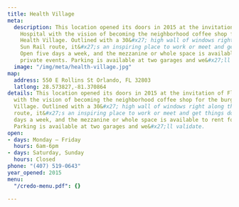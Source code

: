 ```yaml
---
title: Health Village
meta:
  description: This location opened its doors in 2015 at the invitation of Florida
    Hospital with the vision of becoming the neighborhood coffee shop for the burgeoning
    Health Village. Outlined with a 30&#x27; high wall of windows right along the
    Sun Rail route, it&#x27;s an inspiring place to work or meet and get things done.
    Open five days a week, and the mezzanine or whole space is available to rent for
    private events. Parking is available at two garages and we&#x27;ll validate.
  image: "/img/meta/health-village.jpg"
map:
  address: 550 E Rollins St Orlando, FL 32803
  latlong: 28.573827,-81.370864
details: This location opened its doors in 2015 at the invitation of Florida Hospital
  with the vision of becoming the neighborhood coffee shop for the burgeoning Health
  Village. Outlined with a 30&#x27; high wall of windows right along the Sun Rail
  route, it&#x27;s an inspiring place to work or meet and get things done. Open five
  days a week, and the mezzanine or whole space is available to rent for private events.
  Parking is available at two garages and we&#x27;ll validate.
open:
- days: Monday – Friday
  hours: 6am-6pm
- days: Saturday, Sunday
  hours: Closed
phone: "(407) 519-0643"
year_opened: 2015
menu:
  "/credo-menu.pdf": {}

---
```

